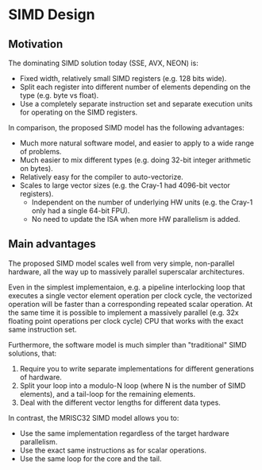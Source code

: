 # SIMD Design

## Motivation

The dominating SIMD solution today (SSE, AVX, NEON) is:
* Fixed width, relatively small SIMD registers (e.g. 128 bits wide).
* Split each register into different number of elements depending on the type (e.g. byte vs float).
* Use a completely separate instruction set and separate execution units for operating on the SIMD registers.

In comparison, the proposed SIMD model has the following advantages:
* Much more natural software model, and easier to apply to a wide range of problems.
* Much easier to mix different types (e.g. doing 32-bit integer arithmetic on bytes).
* Relatively easy for the compiler to auto-vectorize.
* Scales to large vector sizes (e.g. the Cray-1 had 4096-bit vector registers).
  - Independent on the number of underlying HW units (e.g. the Cray-1 only had a single 64-bit FPU).
  - No need to update the ISA when more HW parallelism is added.


## Main advantages

The proposed SIMD model scales well from very simple, non-parallel hardware, all the way up to massively parallel superscalar architectures.

Even in the simplest implementaion, e.g. a pipeline interlocking loop that executes a single vector element operation per clock cycle, the vectorized operation will be faster than a corresponding repeated scalar operation. At the same time it is possible to implement a massively parallel (e.g. 32x floating point operations per clock cycle) CPU that works with the exact same instruction set.

Furthermore, the software model is much simpler than "traditional" SIMD solutions, that:
1. Require you to write separate implementations for different generations of hardware.
2. Split your loop into a modulo-N loop (where N is the number of SIMD elements), and a tail-loop for the remaining elements.
3. Deal with the different vector lengths for different data types.

In contrast, the MRISC32 SIMD model allows you to:
* Use the same implementation regardless of the target hardware parallelism.
* Use the exact same instructions as for scalar operations.
* Use the same loop for the core and the tail.


